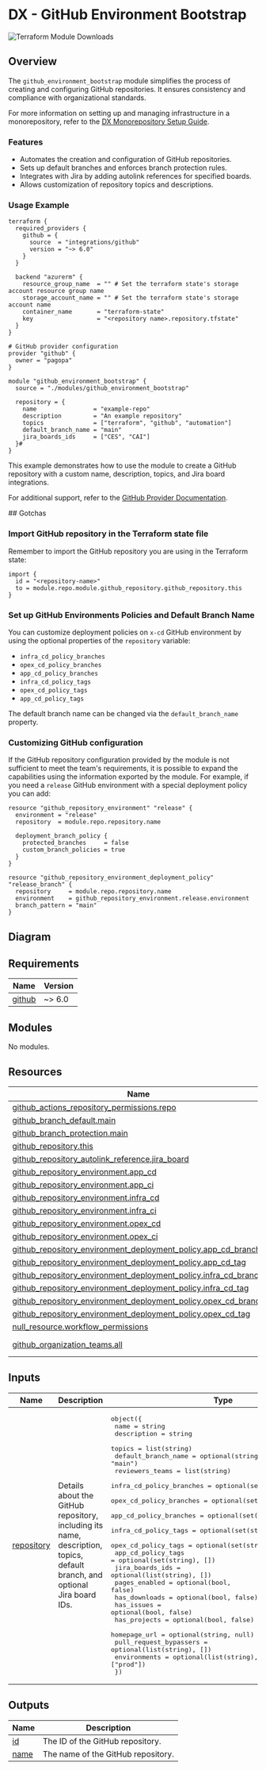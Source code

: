 # DX - GitHub Environment Bootstrap

![Terraform Module Downloads](https://img.shields.io/terraform/module/dm/pagopa-dx/github-environment-bootstrap/github?logo=terraform&label=downloads&cacheSeconds=5000&link=https%3A%2F%2Fregistry.terraform.io%2Fmodules%2Fpagopa-dx%2Fgithub-environment-bootstrap%2Fgithub%2Flatest)

## Overview

The `github_environment_bootstrap` module simplifies the process of creating and configuring GitHub repositories. It ensures consistency and compliance with organizational standards.

For more information on setting up and managing infrastructure in a monorepository, refer to the [DX Monorepository Setup Guide](https://dx.pagopa.it/docs/getting-started/monorepository-setup).

### Features

- Automates the creation and configuration of GitHub repositories.
- Sets up default branches and enforces branch protection rules.
- Integrates with Jira by adding autolink references for specified boards.
- Allows customization of repository topics and descriptions.

### Usage Example

```hcl
terraform {
  required_providers {
    github = {
      source  = "integrations/github"
      version = "~> 6.0"
    }
  }

  backend "azurerm" {
    resource_group_name  = "" # Set the terraform state's storage account resource group name
    storage_account_name = "" # Set the terraform state's storage account name
    container_name       = "terraform-state"
    key                  = "<repository name>.repository.tfstate"
  }
}

# GitHub provider configuration
provider "github" {
  owner = "pagopa"
}

module "github_environment_bootstrap" {
  source = "./modules/github_environment_bootstrap"

  repository = {
    name                = "example-repo"
    description         = "An example repository"
    topics              = ["terraform", "github", "automation"]
    default_branch_name = "main"
    jira_boards_ids     = ["CES", "CAI"]
  }#
}
```

This example demonstrates how to use the module to create a GitHub repository with a custom name, description, topics, and Jira board integrations.

For additional support, refer to the [GitHub Provider Documentation](https://registry.terraform.io/providers/integrations/github/latest/docs).

## Gotchas

### Import GitHub repository in the Terraform state file

Remember to import the GitHub repository you are using in the Terraform
state:

```hcl
import {
  id = "<repository-name>"
  to = module.repo.module.github_repository.github_repository.this
}
```

### Set up GitHub Environments Policies and Default Branch Name

You can customize deployment policies on `x-cd` GitHub environment by using the
optional properties of the `repository` variable:

- `infra_cd_policy_branches`
- `opex_cd_policy_branches`
- `app_cd_policy_branches`
- `infra_cd_policy_tags`
- `opex_cd_policy_tags`
- `app_cd_policy_tags`

The default branch name can be changed via the `default_branch_name` property.

### Customizing GitHub configuration

If the GitHub repository configuration provided by the module is not sufficient to meet the team's requirements, it is possible to expand the capabilities using the information exported by the module.
For example, if you need a `release`
GitHub environment with a special deployment policy you can add:

```hcl
resource "github_repository_environment" "release" {
  environment = "release"
  repository  = module.repo.repository.name

  deployment_branch_policy {
    protected_branches     = false
    custom_branch_policies = true
  }
}

resource "github_repository_environment_deployment_policy" "release_branch" {
  repository     = module.repo.repository.name
  environment    = github_repository_environment.release.environment
  branch_pattern = "main"
}
```

## Diagram
<!-- BEGIN_TF_GRAPH -->
<!-- END_TF_GRAPH -->

<!-- BEGIN_TF_DOCS -->
## Requirements

| Name | Version |
|------|---------|
| <a name="requirement_github"></a> [github](#requirement\_github) | ~> 6.0 |

## Modules

No modules.

## Resources

| Name | Type |
|------|------|
| [github_actions_repository_permissions.repo](https://registry.terraform.io/providers/integrations/github/latest/docs/resources/actions_repository_permissions) | resource |
| [github_branch_default.main](https://registry.terraform.io/providers/integrations/github/latest/docs/resources/branch_default) | resource |
| [github_branch_protection.main](https://registry.terraform.io/providers/integrations/github/latest/docs/resources/branch_protection) | resource |
| [github_repository.this](https://registry.terraform.io/providers/integrations/github/latest/docs/resources/repository) | resource |
| [github_repository_autolink_reference.jira_board](https://registry.terraform.io/providers/integrations/github/latest/docs/resources/repository_autolink_reference) | resource |
| [github_repository_environment.app_cd](https://registry.terraform.io/providers/integrations/github/latest/docs/resources/repository_environment) | resource |
| [github_repository_environment.app_ci](https://registry.terraform.io/providers/integrations/github/latest/docs/resources/repository_environment) | resource |
| [github_repository_environment.infra_cd](https://registry.terraform.io/providers/integrations/github/latest/docs/resources/repository_environment) | resource |
| [github_repository_environment.infra_ci](https://registry.terraform.io/providers/integrations/github/latest/docs/resources/repository_environment) | resource |
| [github_repository_environment.opex_cd](https://registry.terraform.io/providers/integrations/github/latest/docs/resources/repository_environment) | resource |
| [github_repository_environment.opex_ci](https://registry.terraform.io/providers/integrations/github/latest/docs/resources/repository_environment) | resource |
| [github_repository_environment_deployment_policy.app_cd_branch](https://registry.terraform.io/providers/integrations/github/latest/docs/resources/repository_environment_deployment_policy) | resource |
| [github_repository_environment_deployment_policy.app_cd_tag](https://registry.terraform.io/providers/integrations/github/latest/docs/resources/repository_environment_deployment_policy) | resource |
| [github_repository_environment_deployment_policy.infra_cd_branch](https://registry.terraform.io/providers/integrations/github/latest/docs/resources/repository_environment_deployment_policy) | resource |
| [github_repository_environment_deployment_policy.infra_cd_tag](https://registry.terraform.io/providers/integrations/github/latest/docs/resources/repository_environment_deployment_policy) | resource |
| [github_repository_environment_deployment_policy.opex_cd_branch](https://registry.terraform.io/providers/integrations/github/latest/docs/resources/repository_environment_deployment_policy) | resource |
| [github_repository_environment_deployment_policy.opex_cd_tag](https://registry.terraform.io/providers/integrations/github/latest/docs/resources/repository_environment_deployment_policy) | resource |
| [null_resource.workflow_permissions](https://registry.terraform.io/providers/hashicorp/null/latest/docs/resources/resource) | resource |
| [github_organization_teams.all](https://registry.terraform.io/providers/integrations/github/latest/docs/data-sources/organization_teams) | data source |

## Inputs

| Name | Description | Type | Default | Required |
|------|-------------|------|---------|:--------:|
| <a name="input_repository"></a> [repository](#input\_repository) | Details about the GitHub repository, including its name, description, topics, default branch, and optional Jira board IDs. | <pre>object({<br/>    name                     = string<br/>    description              = string<br/>    topics                   = list(string)<br/>    default_branch_name      = optional(string, "main")<br/>    reviewers_teams          = list(string)<br/>    infra_cd_policy_branches = optional(set(string), ["main"])<br/>    opex_cd_policy_branches  = optional(set(string), ["main"])<br/>    app_cd_policy_branches   = optional(set(string), ["main"])<br/>    infra_cd_policy_tags     = optional(set(string), [])<br/>    opex_cd_policy_tags      = optional(set(string), [])<br/>    app_cd_policy_tags       = optional(set(string), [])<br/>    jira_boards_ids          = optional(list(string), [])<br/>    pages_enabled            = optional(bool, false)<br/>    has_downloads            = optional(bool, false)<br/>    has_issues               = optional(bool, false)<br/>    has_projects             = optional(bool, false)<br/>    homepage_url             = optional(string, null)<br/>    pull_request_bypassers   = optional(list(string), [])<br/>    environments             = optional(list(string), ["prod"])<br/>  })</pre> | n/a | yes |

## Outputs

| Name | Description |
|------|-------------|
| <a name="output_id"></a> [id](#output\_id) | The ID of the GitHub repository. |
| <a name="output_name"></a> [name](#output\_name) | The name of the GitHub repository. |
<!-- END_TF_DOCS -->

